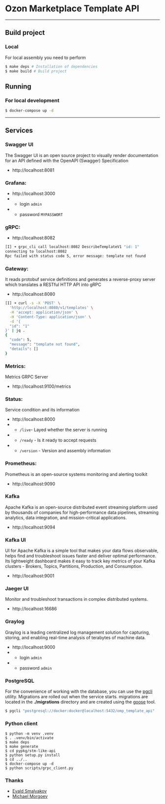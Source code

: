 # Ozon Marketplace Template API

---

## Build project

### Local

For local assembly you need to perform

```zsh
$ make deps # Installation of dependencies
$ make build # Build project
```

## Running

### For local development

```zsh
$ docker-compose up -d
```

---

## Services

### Swagger UI

The Swagger UI is an open source project to visually render documentation for an API defined with the OpenAPI (Swagger)
Specification

- http://localhost:8081

### Grafana:

- http://localhost:3000
-
    - login `admin`
-
    - password `MYPASSWORT`

### gRPC:

- http://localhost:8082

```sh
[I] ➜ grpc_cli call localhost:8082 DescribeTemplateV1 "id: 1"
connecting to localhost:8082
Rpc failed with status code 5, error message: template not found
```

### Gateway:

It reads protobuf service definitions and generates a reverse-proxy server which translates a RESTful HTTP API into gRPC

- http://localhost:8080

```sh
[I] ➜ curl -s -X 'POST' \
  'http://localhost:8080/v1/templates' \
  -H 'accept: application/json' \
  -H 'Content-Type: application/json' \
  -d '{
  "id": "1"
}' | jq .
{
  "code": 5,
  "message": "template not found",
  "details": []
}
```

### Metrics:

Metrics GRPC Server

- http://localhost:9100/metrics

### Status:

Service condition and its information

- http://localhost:8000
-
    - `/live`- Layed whether the server is running
-
    - `/ready` - Is it ready to accept requests
-
    - `/version` - Version and assembly information

### Prometheus:

Prometheus is an open-source systems monitoring and alerting toolkit

- http://localhost:9090

### Kafka

Apache Kafka is an open-source distributed event streaming platform used by thousands of companies for high-performance
data pipelines, streaming analytics, data integration, and mission-critical applications.

- http://localhost:9094

### Kafka UI

UI for Apache Kafka is a simple tool that makes your data flows observable, helps find and troubleshoot issues faster
and deliver optimal performance. Its lightweight dashboard makes it easy to track key metrics of your Kafka clusters -
Brokers, Topics, Partitions, Production, and Consumption.

- http://localhost:9001

### Jaeger UI

Monitor and troubleshoot transactions in complex distributed systems.

- http://localhost:16686

### Graylog

Graylog is a leading centralized log management solution for capturing, storing, and enabling real-time analysis of
terabytes of machine data.

- http://localhost:9000
-
    - login `admin`
-
    - password `admin`

### PostgreSQL

For the convenience of working with the database, you can use the [pgcli](https://github.com/dbcli/pgcli) utility.
Migrations are rolled out when the service starts. migrations are located in the **./migrations** directory and are
created using the [goose](https://github.com/pressly/goose) tool.

```sh
$ pgcli "postgresql://docker:docker@localhost:5432/omp_template_api"
```

### Python client

```shell
$ python -m venv .venv
$ . .venv/bin/activate
$ make deps
$ make generate
$ cd pypkg/stm-like-api
$ python setup.py install
$ cd ../..
$ docker-compose up -d
$ python scripts/grpc_client.py
```

### Thanks

- [Evald Smalyakov](https://github.com/evald24)
- [Michael Morgoev](https://github.com/zerospiel)
